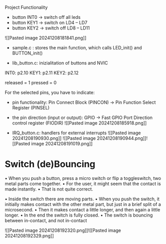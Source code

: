 Project Functionality
- button INT0 -> switch off all leds
- button KEY1 -> switch on LD4 – LD7
- button KEY2 -> switch off LD8 – LD11

![[Pasted image 20241208181841.png]]

- sample.c : stores the main function, which calls LED_init() and BUTTON_init()

- lib_button.c: inizialitation of buttons and NVIC 

INT0: p2.10 
KEY1: p2.11 
KEY2: p2.12

released = 1 
pressed = 0

For the selected pins, you have to indicate: 
- pin functionality: Pin Connect Block (PINCON) -> Pin Function Select Register (PINSEL) 
- the pin direction (input or output): GPIO -> Fast GPIO Port Direction control register (FIODIR)
![[Pasted image 20241208185918.png]]

- IRQ_button.c: handlers for external interrupts
![[Pasted image 20241208190930.png]]
![[Pasted image 20241208190944.png]]![[Pasted image 20241208191019.png]]

# Switch (de)Bouncing

• When you push a button, press a micro switch or flip a toggleswitch, two metal parts come together. 
• For the user, it might seem that the contact is made instantly. 
• That is not quite correct.

• Inside the switch there are moving parts.
• When you push the switch, it initially makes contact with the other metal part, but just in a brief split of a microsecond.
• Then it makes contact a little longer, and then again a little longer.
• In the end the switch is fully closed.
• The switch is bouncing between in-contact, and not in-contact

![[Pasted image 20241208192320.png]]![[Pasted image 20241208192329.png]]